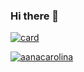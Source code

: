 ### Hi there 👋

[![card](https://github-readme-stats.vercel.app/api?username=aanacarolina&theme=onedark)](https://github.com/aanacarolina/)

[![aanacarolina](https://github-readme-stats.vercel.app/api/top-langs/?username=aanacarolina&hide=html&layout=compact&theme=tokyonight)](https://github.com/aanacarolina/)


<!--
**aanacarolina/aanacarolina** is a ✨ _special_ ✨ repository because its `README.md` (this file) appears on your GitHub profile.

Here are some ideas to get you started:

- 🔭 I’m currently working on ...
- 🌱 I’m currently learning ...
- 👯 I’m looking to collaborate on ...
- 🤔 I’m looking for help with ...
- 💬 Ask me about ...
- 📫 How to reach me: ...
- 😄 Pronouns: ...
- ⚡ Fun fact: ...
-->
